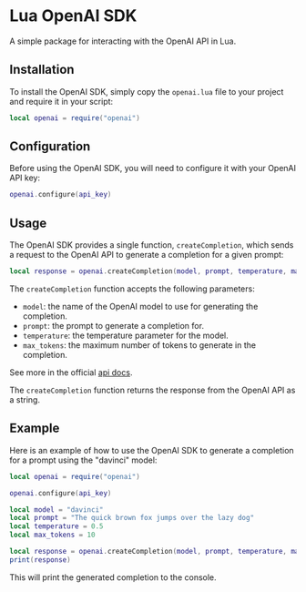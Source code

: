 # Lua OpenAI SDK

A simple package for interacting with the OpenAI API in Lua.

## Installation

To install the OpenAI SDK, simply copy the `openai.lua` file to your project
and require it in your script:

```lua
local openai = require("openai")
```

## Configuration

Before using the OpenAI SDK, you will need to configure it with your OpenAI API
key:

```lua
openai.configure(api_key)
```

## Usage

The OpenAI SDK provides a single function, `createCompletion`, which sends a
request to the OpenAI API to generate a completion for a given prompt:

```lua
local response = openai.createCompletion(model, prompt, temperature, max_tokens)
```

The `createCompletion` function accepts the following parameters:

- `model`: the name of the OpenAI model to use for generating the completion.
- `prompt`: the prompt to generate a completion for.
- `temperature`: the temperature parameter for the model.
- `max_tokens`: the maximum number of tokens to generate in the completion.

See more in the official [api docs](https://beta.openai.com/docs/api-reference/completions/create).

The `createCompletion` function returns the response from the OpenAI API as a
string.

## Example

Here is an example of how to use the OpenAI SDK to generate a completion for a
prompt using the "davinci" model:

```lua
local openai = require("openai")

openai.configure(api_key)

local model = "davinci"
local prompt = "The quick brown fox jumps over the lazy dog"
local temperature = 0.5
local max_tokens = 10

local response = openai.createCompletion(model, prompt, temperature, max_tokens)
print(response)
```

This will print the generated completion to the console.

